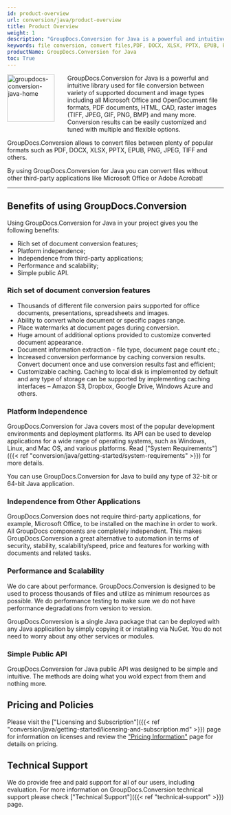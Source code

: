 ```yaml
---
id: product-overview
url: conversion/java/product-overview
title: Product Overview
weight: 1
description: "GroupDocs.Conversion for Java is a powerful and intuitive library used for file conversion between variety of supported formats (such as PDF, DOCX, XLSX, PPTX, EPUB, PNG, JPEG, TIFF and others) without using third-party tools."
keywords: file conversion, convert files,PDF, DOCX, XLSX, PPTX, EPUB, PNG, JPEG, TIFF
productName: GroupDocs.Conversion for Java
toc: True
---
```


<img src="conversion/java/images/home.png" alt="groupdocs-conversion-java-home" align="left" style="width:110px; margin: 0 30px 30px 0"/>

GroupDocs.Conversion for Java is a powerful and intuitive library used for file conversion between variety of supported document and image types including all Microsoft Office and OpenDocument file formats, PDF documents, HTML, CAD, raster images (TIFF, JPEG, GIF, PNG, BMP) and many more. Conversion results can be easily customized and tuned with multiple and flexible options.

GroupDocs.Conversion allows to convert files between plenty of  popular  formats such as PDF, DOCX, XLSX, PPTX, EPUB, PNG, JPEG, TIFF and others.

By using GroupDocs.Conversion for Java you can convert files without other  third-party applications like Microsoft Office or Adobe Acrobat!

------

## Benefits of using GroupDocs.Conversion

Using GroupDocs.Conversion for Java in your project gives you the following benefits:

- Rich set of document conversion features;
- Platform independence;
- Independence from third-party applications;
- Performance and scalability;
- Simple public API.

### Rich set of document conversion features

- Thousands of different file conversion pairs supported for office documents, presentations, spreadsheets and images.
- Ability to convert whole document or specific pages range.
- Place watermarks at document pages during conversion.
- Huge amount of additional options provided to customize converted document appearance.
- Document information extraction - file type, document page count etc.;
- Increased conversion performance by caching conversion results. Convert document once and use conversion results fast and efficient;
- Customizable caching. Caching to local disk is implemented by default and any type of storage can be supported by implementing caching interfaces – Amazon S3, Dropbox, Google Drive, Windows Azure and others.

### Platform Independence

GroupDocs.Conversion for Java covers most of the popular development environments and deployment platforms. Its API can be used to develop applications for a wide range of operating systems, such as Windows, Linux, and Mac OS, and various platforms. Read ["System Requirements"]({{< ref "conversion/java/getting-started/system-requirements" >}}) for more details.

You can use GroupDocs.Conversion for Java to build any type of 32-bit or 64-bit Java application.

### Independence from Other Applications

GroupDocs.Conversion does not require third-party applications, for example, Microsoft Office, to be installed on the machine in order to work. All GroupDocs components are completely independent. This makes GroupDocs.Conversion a great alternative to automation in terms of security, stability, scalability/speed, price and features for working with documents and related tasks.

### Performance and Scalability

We do care about performance. GroupDocs.Conversion is designed to be used to process thousands of files and utilize as minimum resources as possible. We do performance testing to make sure we do not have performance degradations from version to version.

GroupDocs.Conversion is a single Java package that can be deployed with any Java application by simply copying it or installing via NuGet. You do not need to worry about any other services or modules.

### Simple Public API

GroupDocs.Conversion for Java public API was designed to be simple and intuitive. The methods are doing what you wold expect from them and nothing more.

## Pricing and Policies

Please visit the ["Licensing and Subscription"]({{< ref "conversion/java/getting-started/licensing-and-subscription.md" >}}) page for information on licenses and review the ["Pricing Information"](https://purchase.groupdocs.com/pricing/conversion/java) page for details on pricing.

## Technical Support

We do provide free and paid support for all of our users, including evaluation. For more information on GroupDocs.Conversion technical support please check ["Technical Support"]({{< ref "technical-support" >}}) page.
